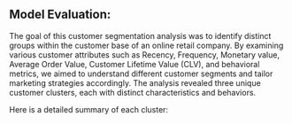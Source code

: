 ## Model Evaluation: 
The goal of this customer segmentation analysis was to identify distinct groups within the customer base of an online retail company. By examining various customer attributes such as Recency, Frequency, Monetary value, Average Order Value,
Customer Lifetime Value (CLV), and behavioral metrics, we aimed to understand different customer segments and tailor marketing strategies accordingly.
The analysis revealed three unique customer clusters, each with distinct characteristics and behaviors.

Here is a detailed summary of each cluster:
